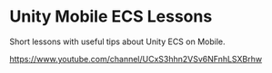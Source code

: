 # Unity Mobile ECS Lessons

Short lessons with useful tips about Unity ECS on Mobile.


https://www.youtube.com/channel/UCxS3hhn2VSv6NFnhLSXBrhw
